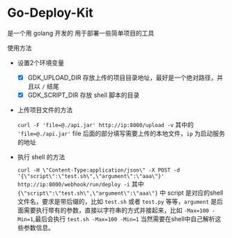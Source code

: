 # Go-Deploy-Kit

是一个用 golang 开发的 用于部署一些简单项目的工具

使用方法

- 设置2个环境变量
  - [x] GDK_UPLOAD_DIR 存放上传的项目目录地址，最好是一个绝对路径，并且以 `/` 结尾
  - [x] GDK_SCRIPT_DIR 存放 shell 脚本的目录

- 上传项目文件的方法

  `curl -F 'file=@./api.jar' http://ip:8000/upload -v` 其中的 `'file=@./api.jar'` file 后面的部分填写需要上传的本地文件，`ip` 为启动服务的地址

- 执行 shell 的方法

  `curl -H \"Content-Type:application/json\" -X POST -d '{\"script\":\"test.sh\",\"argument\":\"aaa\"}' http://ip:8000/webhook/run/deploy -i`  其中 `{\"script\":\"test.sh\",\"argument\":\"aaa\"}` 中 script 是对应的shell文件名，要求是带后缀的，比如 `test.sh` 或者 `test.py` 等等，`argument` 是后面需要执行带有的参数，直接以字符串的方式并接起来，比如 `-Max=100 -Min=1`,最后会执行 `test.sh -Max=100 -Min=1` 当然需要在shell中自己解析这些参数信息。
